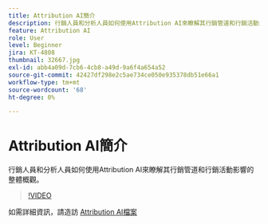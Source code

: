 ```yaml
---
title: Attribution AI簡介
description: 行銷人員和分析人員如何使用Attribution AI來瞭解其行銷管道和行銷活動影響的整體概觀。
feature: Attribution AI
role: User
level: Beginner
jira: KT-4808
thumbnail: 32667.jpg
exl-id: abb4a09d-7cb6-4cb8-a49d-9a6f4a654a52
source-git-commit: 42427df298e2c5ae734ce050e935378db51e66a1
workflow-type: tm+mt
source-wordcount: '68'
ht-degree: 0%

---
```


# Attribution AI簡介

行銷人員和分析人員如何使用Attribution AI來瞭解其行銷管道和行銷活動影響的整體概觀。

>[!VIDEO](https://video.tv.adobe.com/v/32667?quality=12&learn=on)

如需詳細資訊，請造訪 [Attribution AI檔案](https://experienceleague.adobe.com/docs/experience-platform/intelligent-services/attribution-ai/overview.html)
